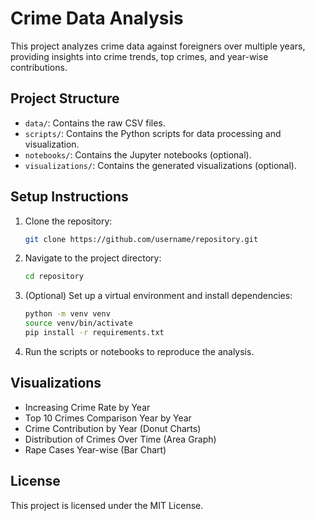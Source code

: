 
# Crime Data Analysis

This project analyzes crime data against foreigners over multiple years, providing insights into crime trends, top crimes, and year-wise contributions.

## Project Structure

- `data/`: Contains the raw CSV files.
- `scripts/`: Contains the Python scripts for data processing and visualization.
- `notebooks/`: Contains the Jupyter notebooks (optional).
- `visualizations/`: Contains the generated visualizations (optional).

## Setup Instructions

1. Clone the repository:
   ```bash
   git clone https://github.com/username/repository.git
   ```
2. Navigate to the project directory:
   ```bash
   cd repository
   ```
3. (Optional) Set up a virtual environment and install dependencies:
   ```bash
   python -m venv venv
   source venv/bin/activate
   pip install -r requirements.txt
   ```
4. Run the scripts or notebooks to reproduce the analysis.

## Visualizations

- Increasing Crime Rate by Year
- Top 10 Crimes Comparison Year by Year
- Crime Contribution by Year (Donut Charts)
- Distribution of Crimes Over Time (Area Graph)
- Rape Cases Year-wise (Bar Chart)

## License

This project is licensed under the MIT License.

